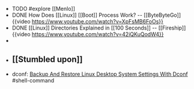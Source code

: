 - TODO #explore [[Menlo]]
- DONE How Does [[Linux]] [[Boot]] Process Work? -- [[ByteByteGo]]
  {{video https://www.youtube.com/watch?v=XpFsMB6FoOs}}
- DONE [[Linux]] Directories Explained in [[100 Seconds]] -- [[Fireship]] 
  {{video https://www.youtube.com/watch?v=42iQKuQodW4}}
-
- ## [[Stumbled upon]]
- dconf: [Backup And Restore Linux Desktop System Settings With Dconf](https://ostechnix.com/backup-and-restore-linux-desktop-system-settings-with-dconf/) #shell-command